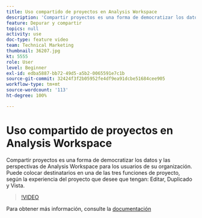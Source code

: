 ```yaml
---
title: Uso compartido de proyectos en Analysis Workspace
description: 'Compartir proyectos es una forma de democratizar los datos y las perspectivas de Analysis Workspace para los usuarios de su organización. Puede colocar destinatarios en una de las tres funciones de proyecto, según la experiencia del proyecto que desee que tengan: Editar, Duplicado y Vista.'
feature: Depurar y compartir
topics: null
activity: use
doc-type: feature video
team: Technical Marketing
thumbnail: 36207.jpg
kt: 5555
role: User
level: Beginner
exl-id: edba5887-bb72-49d5-a5b2-0065591e7c1b
source-git-commit: 32424f3f2b05952fe4df9ea91dcbe51684cee905
workflow-type: tm+mt
source-wordcount: '113'
ht-degree: 100%

---
```


# Uso compartido de proyectos en Analysis Workspace

Compartir proyectos es una forma de democratizar los datos y las perspectivas de Analysis Workspace para los usuarios de su organización. Puede colocar destinatarios en una de las tres funciones de proyecto, según la experiencia del proyecto que desee que tengan: Editar, Duplicado y Vista.

>[!VIDEO](https://video.tv.adobe.com/v/36207/?quality=12&learn=on)

Para obtener más información, consulte la [documentación](https://docs.adobe.com/content/help/es-ES/analytics/analyze/analysis-workspace/curate-share/share-projects.html)
